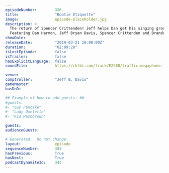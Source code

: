 ```yaml
---
episodeNumber:        326
title:                "Bootie Etiquette"
image:                episode-placeholder.jpg
description: >
  The return of Spencer Crittenden! Jeff helps Dan get his singing groove back. Crab alert!
  Featuring Dan Harmon, Jeff Bryan Davis, Spencer Crittenden and Brandon Johnson.
showDate:             
releaseDate:          "2019-03-21 10:00:00Z"
duration:             "02:09:28"
isLostEpisode:        false
isTrailer:            false
hasExplicitLanguage:  false
soundFile:            https://chtbl.com/track/E2288/traffic.megaphone.fm/STA9382632600.mp3?updated=1596657418

venue:                
comptroller:          "Jeff B. Davis"
gameMaster:           
hasDnD:               

## Example of how to add guests: ##
#guests:
#- "Guy Pancake"
#- "Lady Omelette"
#- "Kid Hashbrown"

guests:
audienceGuests:

# Generated.  Do not change:
layout:               episode
sequenceNumber:       343
hasPrevious:          True
hasNext:              True
podcastDynamiteId:    343
---
```


<!-- The episode description will be rendered here -->
<!-- Add your content below here -->

